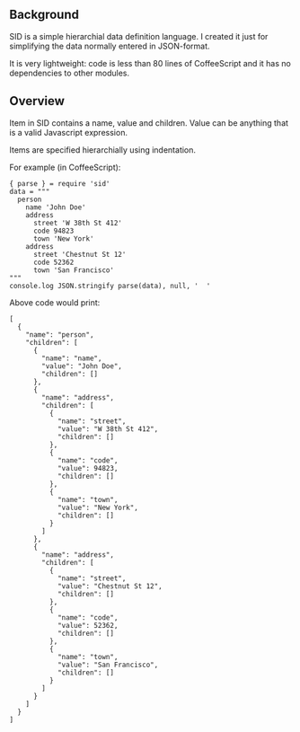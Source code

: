 Background
----------

SID is a simple hierarchial data definition language. I created it just 
for simplifying the data normally entered in JSON-format.

It is very lightweight: code is less than 80 lines of CoffeeScript and it has
no dependencies to other modules.

Overview
--------

Item in SID contains a name, value and children. Value can be anything that is a valid Javascript expression.

Items are specified hierarchially using indentation.

For example (in CoffeeScript):
```
{ parse } = require 'sid'
data = """
  person
    name 'John Doe'
    address
      street 'W 38th St 412'
      code 94823
      town 'New York'
    address
      street 'Chestnut St 12'
      code 52362
      town 'San Francisco'
"""
console.log JSON.stringify parse(data), null, '  '

```

Above code would print:
```
[
  {
    "name": "person",
    "children": [
      {
        "name": "name",
        "value": "John Doe",
        "children": []
      },
      {
        "name": "address",
        "children": [
          {
            "name": "street",
            "value": "W 38th St 412",
            "children": []
          },
          {
            "name": "code",
            "value": 94823,
            "children": []
          },
          {
            "name": "town",
            "value": "New York",
            "children": []
          }
        ]
      },
      {
        "name": "address",
        "children": [
          {
            "name": "street",
            "value": "Chestnut St 12",
            "children": []
          },
          {
            "name": "code",
            "value": 52362,
            "children": []
          },
          {
            "name": "town",
            "value": "San Francisco",
            "children": []
          }
        ]
      }
    ]
  }
]
```
